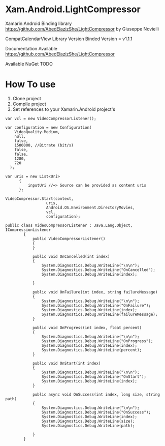 # Xam.Android.LightCompressor

Xamarin.Android Binding library https://github.com/AbedElazizShe/LightCompressor by Giuseppe Novielli

CompatCalendarView Library Version Binded Version = v1.1.1

Documentation Available https://github.com/AbedElazizShe/LightCompressor

Available NuGet TODO

# How To use
1.  Clone project
2.  Compile project
3.  Set references to your Xamarin.Android project's

```
var vcl = new VideoCompressorListener();

var configuration = new Configuration(
    VideoQuality.Medium,
    null,
    false,
    1500000, //Bitrate (bit/s)
    false,
    false,
    1280,
    720
  );

var uris = new List<Uri>
      {
          inputUri //=> Source can be provided as content uris
      };

VideoCompressor.Start(context,
                  uris,
                  Android.OS.Environment.DirectoryMovies,
                  vcl,
                  configuration);
                  
public class VideoCompressorListener : Java.Lang.Object, ICompressionListener
        {
            public VideoCompressorListener()
            {
            }

            public void OnCancelled(int index)
            {
                System.Diagnostics.Debug.WriteLine("\n\n");
                System.Diagnostics.Debug.WriteLine("OnCancelled");
                System.Diagnostics.Debug.WriteLine(index);

            }

            public void OnFailure(int index, string failureMessage)
            {
                System.Diagnostics.Debug.WriteLine("\n\n");
                System.Diagnostics.Debug.WriteLine("OnFailure");
                System.Diagnostics.Debug.WriteLine(index);
                System.Diagnostics.Debug.WriteLine(failureMessage);
            }

            public void OnProgress(int index, float percent)
            {
                System.Diagnostics.Debug.WriteLine("\n\n");
                System.Diagnostics.Debug.WriteLine("OnProgress");
                System.Diagnostics.Debug.WriteLine(index);
                System.Diagnostics.Debug.WriteLine(percent);
            }

            public void OnStart(int index)
            {
                System.Diagnostics.Debug.WriteLine("\n\n");
                System.Diagnostics.Debug.WriteLine("OnStart");
                System.Diagnostics.Debug.WriteLine(index);
            }

            public async void OnSuccess(int index, long size, string path)
            {
                System.Diagnostics.Debug.WriteLine("\n\n");
                System.Diagnostics.Debug.WriteLine("OnSuccess");
                System.Diagnostics.Debug.WriteLine(index);
                System.Diagnostics.Debug.WriteLine(size);
                System.Diagnostics.Debug.WriteLine(path);

            }
        }                  
```                  
                  
